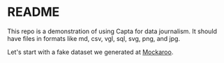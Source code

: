 # README

This repo is a demonstration of using Capta for data journalism.
It should have files in formats like md, csv, vgl, sql, svg, png, and jpg.

Let's start with a fake dataset we generated at [Mockaroo](https://www.mockaroo.com/).
